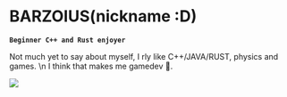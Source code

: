 # BARZOIUS(nickname :D) 

**`Beginner C++ and Rust enjoyer`**

Not much yet to say about myself, I rly like C++/JAVA/RUST, physics and games. \n
I think that makes me gamedev :thinking:. 

   <p align="left">
      <a href="https://www.linkedin.com/in/moisel-rares-936258268/">
       <img src="https://img.shields.io/badge/linkedin-%230077B5.svg?&style=for-the-badge&logo=linkedin&logoColor=white" /> </a>
   </p>
